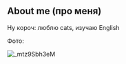 ## About me (про меня)

Ну короч: люблю cats, изучаю English

Фото:

![_mtz9Sbh3eM](https://user-images.githubusercontent.com/117688912/201200287-8590188f-8560-4170-b771-571cc76a2314.jpg)
